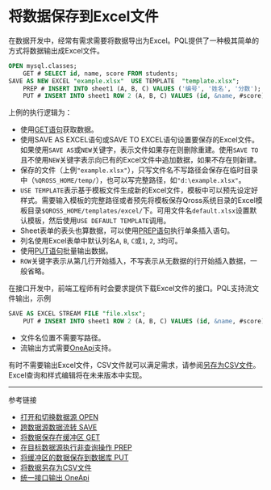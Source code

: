 # 将数据保存到Excel文件
在数据开发中，经常有需求需要将数据导出为Excel。PQL提供了一种极其简单的方式将数据输出成Excel文件。
```sql
OPEN mysql.classes;
    GET # SELECT id, name, score FROM students;
SAVE AS NEW EXCEL "example.xlsx"  USE TEMPLATE  "template.xlsx";
    PREP # INSERT INTO sheet1 (A, B, C) VALUES ('编号', '姓名', '分数');
    PUT # INSERT INTO sheet1 ROW 2 (A, B, C) VALUES (id, &name, #score);
```
上例的执行逻辑为：
* 使用[GET语句](/pql/get.md)获取数据。
* 使用SAVE AS EXCEL语句或SAVE TO EXCEL语句设置要保存的Excel文件。如果使用`SAVE AS`或`NEW`关键字，表示文件如果存在则删除重建。使用`SAVE TO`且不使用`NEW`关键字表示向已有的Excel文件中追加数据，如果不存在则新建。
* 保存的文件（上例`"example.xlsx"`），只写文件名不写路径会保存在临时目录中（`%QROSS_HOME/temp/`），也可以写完整路径，如`"d:\example.xlsx"`。
* `USE TEMPLATE`表示基于模板文件生成新的Excel文件，模板中可以预先设定好样式。需要输入模板的完整路径或者预先将模板保存Qross系统目录的Excel模板目录`$QROSS_HOME/templates/excel/`下。可用文件名`default.xlsx`设置默认模板，然后使用`USE DEFAULT TEMPLATE`调用。
* Sheet表单的表头也算数据，可以使用[PREP语句](/pql/prep.md)执行单条插入语句。
* 列名使用Excel表单中默认列名`A`, `B`, `C`或`1`, `2`, `3`均可。
* 使用[PUT语句](/pql/put.md)批量输出数据。
* `ROW`关键字表示从第几行开始插入，不写表示从无数据的行开始插入数据，一般省略。

在接口开发中，前端工程师有时会要求提供下载Excel文件的接口。PQL支持流文件输出，示例
```sql
SAVE AS EXCEL STREAM FILE "file.xlsx";
    PUT # INSERT INTO sheet1 ROW 2 (A, B, C) VALUES (id, &name, #score);
```
* 文件名位置不需要写路径。
* 流输出方式需要[OneApi](/oneapi/overview.md)支持。

有时不需要输出Excel文件，CSV文件就可以满足需求，请参阅[另存为CSV文件](/pql/csv.md)。Excel查询和样式编辑将在未来版本中实现。

---
参考链接
* [打开和切换数据源 OPEN](/pql/open.md)
* [跨数据源数据流转 SAVE](/pql/save.md)
* [将数据保存在缓冲区 GET](/pql/get.md)
* [在目标数据源执行非查询操作 PREP](/pql/prep.md)
* [将缓冲区的数据保存到数据库 PUT](/pql/put.md)
* [将数据另存为CSV文件](/pql/csv.md)
* [统一接口输出 OneApi](/oneapi/overview.md)